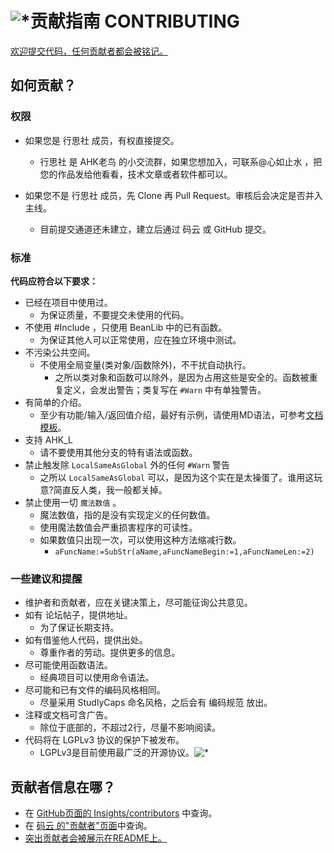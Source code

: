 # ![*](https://raw.githubusercontent.com/Oilj/GitHubPictureBed/master/AHK%E5%B0%8F%E5%9B%BE%E6%A0%87_20190105183041.png)贡献指南 CONTRIBUTING

[欢迎提交代码，任何贡献者都会被铭记。](#jumpGX)

## 如何贡献？

### 权限

- 如果您是 行思社 成员，有权直接提交。
    - 行思社 是 AHK老鸟 的小交流群，如果您想加入，可联系@心如止水 ，把您的作品发给他看看，技术文章或者软件都可以。

- 如果您不是 行思社 成员，先 Clone 再 Pull Request。审核后会决定是否并入主线。
    - 目前提交通道还未建立，建立后通过 码云 或 GitHub 提交。

### 标准

**代码应符合以下要求：**

- 已经在项目中使用过。
    - 为保证质量，不要提交未使用的代码。
- 不使用 #Include ，只使用 BeanLib 中的已有函数。
    - 为保证其他人可以正常使用，应在独立环境中测试。
- 不污染公共空间。
    - 不使用全局变量(类对象/函数除外)，不干扰自动执行。
      - 之所以类对象和函数可以除外，是因为占用这些是安全的。函数被重复定义，会发出警告；类复写在 `#Warn` 中有单独警告。
- 有简单的介绍。
    - 至少有功能/输入/返回值介绍，最好有示例，请使用MD语法，可参考[文档模板](https://www.kancloud.cn/xrvu_zen/ahk_lib/902299)。
- 支持 AHK_L
    - 请不要使用其他分支的特有语法或函数。
- 禁止触发除 `LocalSameAsGlobal` 外的任何 `#Warn` 警告
    - 之所以   `LocalSameAsGlobal` 可以，是因为这个实在是太操蛋了。谁用这玩意?简直反人类，我一般都关掉。
- 禁止使用一切 `魔法数值` 。
    - 魔法数值，指的是没有实现定义的任何数值。
    - 使用魔法数值会严重损害程序的可读性。
    - 如果数值只出现一次，可以使用这种方法缩减行数。
        - `aFuncName:=SubStr(aName,aFuncNameBegin:=1,aFuncNameLen:=2)`

### 一些建议和提醒

- 维护者和贡献者，应在关键决策上，尽可能征询公共意见。
- 如有 论坛帖子，提供地址。
    - 为了保证长期支持。
- 如有借鉴他人代码，提供出处。
    - 尊重作者的劳动。提供更多的信息。
- 尽可能使用函数语法。
    - 经典项目可以使用命令语法。
- 尽可能和已有文件的编码风格相同。
    - 尽量采用 StudlyCaps  命名风格，之后会有 编码规范 放出。
- 注释或文档可含广告。
    - 除位于底部的，不超过2行，尽量不影响阅读。
- 代码将在 LGPLv3 协议的保护下被发布。
    - LGPLv3是目前使用最广泛的开源协议。![*](https://raw.githubusercontent.com/Oilj/GitHubPictureBed/master/LGPLv3_20190105183651.png)

## <span id="jumpGX">贡献者信息在哪？</span>
- 在 [GitHub页面的 Insights/contributors](https://github.com/Oilj/BeanLib/graphs/contributors) 中查询。
- 在 [码云 的"贡献者"页面](https://gitee.com/xrvu_zen/BeanLib/repository/stats/master)中查询。
- [突出贡献者会被展示在README上。](https://www.kancloud.cn/xrvu_zen/ahk_lib/902301#JumpTIGX)
